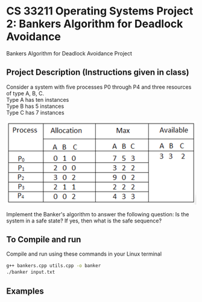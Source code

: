 # CS 33211 Operating Systems Project 2: Bankers Algorithm for Deadlock Avoidance
 Bankers Algorithm for Deadlock Avoidance Project

 ## Project Description (Instructions given in class)
Consider a system with 
five processes P0 through P4 and three resources of type A, B, C.<br/>
Type A has ten instances<br/>
Type B has 5 instances<br/>
Type C has 7 instances

![image](InstructionPicture.png)

Implement the Banker's algorithm to answer the following question: Is the system in a safe state? If yes, then what is the safe sequence?


## To Compile and run
Compile and run using these commands in your Linux terminal

```bash
g++ bankers.cpp utils.cpp -o banker
./banker input.txt
```

## Examples
